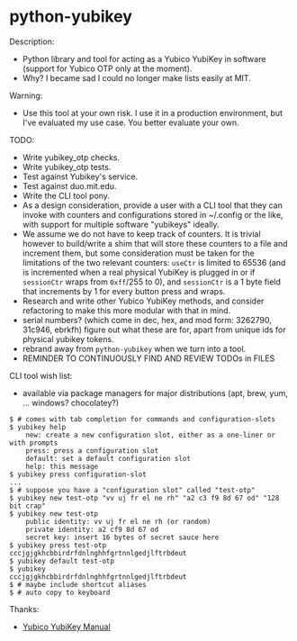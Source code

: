 # python-yubikey

Description:
* Python library and tool for acting as a Yubico YubiKey in software (support
  for Yubico OTP only at the moment).
* Why? I became sad I could no longer make lists easily at MIT.

Warning:
* Use this tool at your own risk. I use it in a production environment, but I've
  evaluated my use case. You better evaluate your own.

TODO:
* Write yubikey_otp checks.
* Write yubikey_otp tests.
* Test against Yubikey's service.
* Test against duo.mit.edu.
* Write the CLI tool pony.
* As a design consideration, provide a user with a CLI tool that they can invoke
  with counters and configurations stored in ~/.config or the like, with support
  for multiple software "yubikeys" ideally.
* We assume we do not have to keep track of counters. It is trivial however to
  build/write a shim that will store these counters to a file and increment
  them, but some consideration must be taken for the limitations of the two
  relevant counters: `useCtr` is limited to 65536 (and is incremented when a
  real physical YubiKey is plugged in or if `sessionCtr` wraps from `0xff`/255
  to 0), and `sessionCtr` is a 1 byte field that increments by 1 for every
  button press and wraps.
* Research and write other Yubico YubiKey methods, and consider refactoring
  to make this more modular with that in mind.
* serial numbers?
  (which come in dec, hex, and mod form: 3262790, 31c946, ebrkfh) figure out
  what these are for, apart from unique ids for physical yubikey tokens.
* rebrand away from `python-yubikey` when we turn into a tool.
* REMINDER TO CONTINUOUSLY FIND AND REVIEW TODOs in FILES

CLI tool wish list:
* available via package managers for major distributions (apt, brew, yum, ...
  windows? chocolatey?)

```
$ # comes with tab completion for commands and configuration-slots
$ yubikey help
    new: create a new configuration slot, either as a one-liner or with prompts
    press: press a configuration slot
    default: set a default configuration slot
    help: this message
$ yubikey press configuration-slot
...
$ # suppose you have a "configuration slot" called "test-otp"
$ yubikey new test-otp "vv uj fr el ne rh" "a2 c3 f9 8d 67 od" "128 bit crap"
$ yubikey new test-otp
    public identity: vv uj fr el ne rh (or random)
    private identity: a2 cf9 8d 67 od
    secret key: insert 16 bytes of secret sauce here
$ yubikey press test-otp
cccjgjgkhcbbirdrfdnlnghhfgrtnnlgedjlftrbdeut
$ yubikey default test-otp
$ yubikey
cccjgjgkhcbbirdrfdnlnghhfgrtnnlgedjlftrbdeut
$ # maybe include shortcut aliases
$ # auto copy to keyboard
```

Thanks:
* [Yubico YubiKey Manual
  ](https://www.yubico.com/wp-content/uploads/2015/03/YubiKeyManual_v3.4.pdf)
